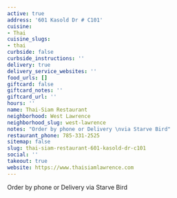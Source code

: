 ```yaml
---
active: true
address: '601 Kasold Dr # C101'
cuisine:
- Thai
cuisine_slugs:
- thai
curbside: false
curbside_instructions: ''
delivery: true
delivery_service_websites: ''
food_urls: []
giftcard: false
giftcard_notes: ''
giftcard_url: ''
hours: ''
name: Thai-Siam Restaurant
neighborhood: West Lawrence
neighborhood_slug: west-lawrence
notes: "Order by phone or Delivery \nvia Starve Bird"
restaurant_phone: 785-331-2525
sitemap: false
slug: thai-siam-restaurant-601-kasold-dr-c101
social: ''
takeout: true
website: https://www.thaisiamlawrence.com
---
```


Order by phone or Delivery 
via Starve Bird